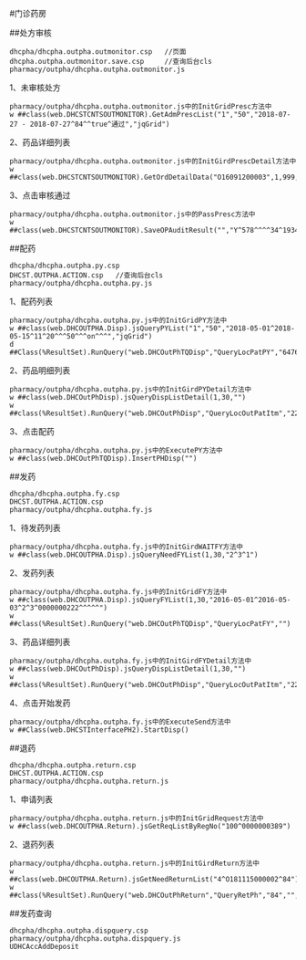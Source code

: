#门诊药房


##处方审核

	dhcpha/dhcpha.outpha.outmonitor.csp   //页面
	dhcpha.outpha.outmonitor.save.csp     //查询后台cls
	pharmacy/outpha/dhcpha.outpha.outmonitor.js

1、未审核处方

	pharmacy/outpha/dhcpha.outpha.outmonitor.js中的InitGridPresc方法中
	w ##class(web.DHCSTCNTSOUTMONITOR).GetAdmPrescList("1","50","2018-07-27 - 2018-07-27^84^^true^通过","jqGrid")

2、药品详细列表

	pharmacy/outpha/dhcpha.outpha.outmonitor.js中的InitGirdPrescDetail方法中
	w ##class(web.DHCSTCNTSOUTMONITOR).GetOrdDetailData("O16091200003",1,999,"false","jqGrid")

3、点击审核通过

	pharmacy/outpha/dhcpha.outpha.outmonitor.js中的PassPresc方法中
	w ##class(web.DHCSTCNTSOUTMONITOR).SaveOPAuditResult("","Y^578^^^^34^1934||3^OA") 


##配药

	dhcpha/dhcpha.outpha.py.csp
	DHCST.OUTPHA.ACTION.csp   //查询后台cls
	pharmacy/outpha/dhcpha.outpha.py.js

1、配药列表

	pharmacy/outpha/dhcpha.outpha.py.js中的InitGridPY方法中
	w ##class(web.DHCOUTPHA.Disp).jsQueryPYList("1","50","2018-05-01^2018-05-15^11^20^^^50^^^on^^^","jqGrid")
	d ##Class(%ResultSet).RunQuery("web.DHCOutPhTQDisp","QueryLocPatPY","64769","64783","11","20","","","50","","","1","","","")

2、药品明细列表

	pharmacy/outpha/dhcpha.outpha.py.js中的InitGirdPYDetail方法中
	w ##class(web.DHCOutPhDisp).jsQueryDispListDetail(1,30,"")
	w ##class(%ResultSet).RunQuery("web.DHCOutPhDisp","QueryLocOutPatItm","22","378218","O181108000002","30")
	
3、点击配药

	pharmacy/outpha/dhcpha.outpha.py.js中的ExecutePY方法中
	w ##class(web.DHCOutPhTQDisp).InsertPHDisp("")
	

##发药

	dhcpha/dhcpha.outpha.fy.csp   
	DHCST.OUTPHA.ACTION.csp
	pharmacy/outpha/dhcpha.outpha.fy.js


1、待发药列表

	pharmacy/outpha/dhcpha.outpha.fy.js中的InitGirdWAITFY方法中
	w ##class(web.DHCOUTPHA.Disp).jsQueryNeedFYList(1,30,"2^3^1")


2、发药列表

	pharmacy/outpha/dhcpha.outpha.fy.js中的InitGridFY方法中
	w ##class(web.DHCOUTPHA.Disp).jsQueryFYList(1,30,"2016-05-01^2016-05-03^2^3^0000000222^^^^^")
	w ##class(%ResultSet).RunQuery("web.DHCOutPhTQDisp","QueryLocPatFY","")


3、药品详细列表

	pharmacy/outpha/dhcpha.outpha.fy.js中的InitGirdFYDetail方法中
	w ##class(web.DHCOutPhDisp).jsQueryDispListDetail(1,30,"")
	w ##class(%ResultSet).RunQuery("web.DHCOutPhDisp","QueryLocOutPatItm","22","378218","378218","O181108000002","30")


4、点击开始发药

	pharmacy/outpha/dhcpha.outpha.fy.js中的ExecuteSend方法中
	w ##Class(web.DHCSTInterfacePH2).StartDisp()



##退药

	dhcpha/dhcpha.outpha.return.csp
	DHCST.OUTPHA.ACTION.csp
	pharmacy/outpha/dhcpha.outpha.return.js

1、申请列表

	pharmacy/outpha/dhcpha.outpha.return.js中的InitGridRequest方法中
	w ##class(web.DHCOUTPHA.Return).jsGetReqListByRegNo("100^0000000389")


2、退药列表

	pharmacy/outpha/dhcpha.outpha.return.js中的InitGirdReturn方法中
	w ##class(web.DHCOUTPHA.Return).jsGetNeedReturnList("4^O181115000002^84")
	w ##class(%ResultSet).RunQuery("web.DHCOutPhReturn","QueryRetPh","84","","O181115000002","")
	


##发药查询

	dhcpha/dhcpha.outpha.dispquery.csp
	pharmacy/outpha/dhcpha.outpha.dispquery.js
	UDHCAccAddDeposit